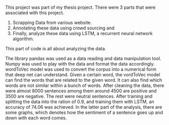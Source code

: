 This project was part of my thesis project. There were 3 parts that were associated with this project. 
  1. Scrapping Data from various website.
  2. Annotating these data using crowd sourcing and
  3. Finally, analyze these data using LSTM, a recurrent neural network algorithm. 
 
This part of code is all about analyzing the data.  

The library pandas was used as a data reading and data manipulation tool.
Numpy was used to play with the data and format the data accordingly. 
wordToVec model was used to convert the corpus into a numerical form that deep net can understand. 
Given a certain word, the vordToVec model can find the words that are related to the given word. 
It can also find which words are not similar within a bunch of words. 
After cleaning the data, there were almost 8000 sentences among them around 4500 are positive and 3500 are negative. The rest were neutral sentences. 
After training and splitting the data into the ration of 0.9, and training them with LSTM, an accuracy of 74.06 was achieved. 
In the latter part of the analysis, there are some graphs, which denotes how the sentiment of a sentence goes up and down with each word comes.
